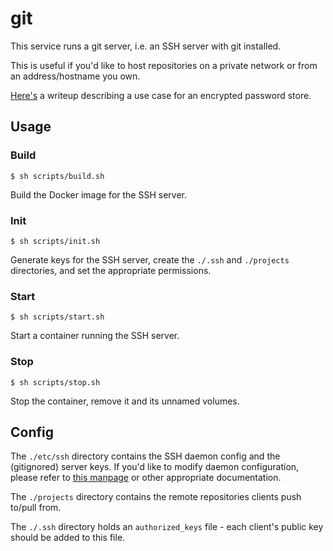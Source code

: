 # git

This service runs a git server, i.e. an SSH server with git installed.

This is useful if you'd like to host repositories on a private network or from an address/hostname you own.

[Here's](https://zachh.me/blog/passing-passwords-to-myself) a writeup describing a use case for an encrypted password store.

## Usage

### Build

`$ sh scripts/build.sh`

Build the Docker image for the SSH server.

### Init

`$ sh scripts/init.sh`

Generate keys for the SSH server, create the `./.ssh` and `./projects` directories, and set the appropriate permissions.

### Start

`$ sh scripts/start.sh`

Start a container running the SSH server.

### Stop

`$ sh scripts/stop.sh`

Stop the container, remove it and its unnamed volumes.

## Config

The `./etc/ssh` directory contains the SSH daemon config and the (gitignored) server keys. If you'd like to modify daemon configuration, please refer to [this manpage](https://linux.die.net/man/5/sshd_config) or other appropriate documentation.

The `./projects` directory contains the remote repositories clients push to/pull from.

The `./.ssh` directory holds an `authorized_keys` file - each client's public key should be added to this file.
